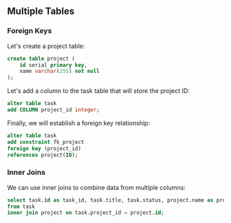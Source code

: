 ## Multiple Tables

### Foreign Keys

Let's create a project table:

```sql
create table project (
    id serial primary key,
    name varchar(255) not null
);
```

Let's add a column to the task table that will store the project ID:

```sql
alter table task
add COLUMN project_id integer;
```

Finally, we will establish a foreign key relationship:

```sql
alter table task
add constraint fk_project
foreign key (project_id)
references project(ID);
```

### Inner Joins

We can use inner joins to combine data from multiple columns:

```sql
select task.id as task_id, task.title, task.status, project.name as project_name
from task
inner join project on task.project_id = project.id;
```
